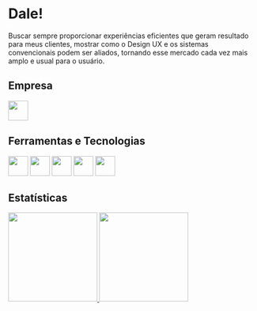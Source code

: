 # Dale!

Buscar sempre proporcionar experiências eficientes que geram resultado para meus clientes, mostrar como o Design UX e os sistemas convencionais podem ser aliados, tornando esse mercado cada vez mais amplo e usual para o usuário.

## Empresa

<div>
    <img src="https://www.yourway.digital/logo-icon.svg" width="40" height="40"/>
  </div>

## Ferramentas e Tecnologias

<div>  
  <img src="https://cdn.jsdelivr.net/gh/devicons/devicon/icons/javascript/javascript-original.svg" width="40" height="40"/>
  <img src="https://cdn.jsdelivr.net/gh/devicons/devicon/icons/html5/html5-original.svg" width="40" height="40"/>
  <img src="https://cdn.jsdelivr.net/gh/devicons/devicon/icons/css3/css3-original.svg" width="40" height="40"/>
  <img src="https://cdn.jsdelivr.net/gh/devicons/devicon/icons/react/react-original.svg" width="40" height="40"/>
  <img src="https://cdn.jsdelivr.net/gh/devicons/devicon/icons/angularjs/angularjs-original.svg" width="40" height="40"/>
</div>

## Estatísticas

<a href="https://github.com/Gedoz">
  <img height="180em" src="https://github-readme-stats.vercel.app/api/top-langs/?username=Gedoz&layout=compact&langs_count=7&theme=dracula"/>
  <img height="180em" src="https://github-readme-stats.vercel.app/api?username=Gedoz&show_icons=true&theme=dracula&include_all_commits=true&count_private=true"/>
</div>
